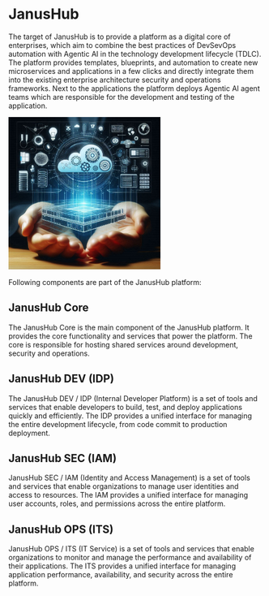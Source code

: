 # JanusHub

The target of JanusHub is to provide a platform as a digital core of enterprises, which aim to combine the best practices of DevSevOps automation with Agentic AI in the technology development lifecycle (TDLC). The platform provides templates, blueprints, and automation to create new microservices and applications in a few clicks and directly integrate them into the existing enterprise architecture security and operations frameworks. Next to the applications the platform deploys  Agentic AI agent teams which are responsible for the development and testing of the application. 

<img src="./janushub.jpeg" alt="JanusHub Logo" width="300" height="300"/>

Following components are part of the JanusHub platform:

## JanusHub Core
The JanusHub Core is the main component of the JanusHub platform. It provides the core functionality and services that power the platform. The core is responsible for hosting shared services around development, security and operations.

## JanusHub DEV (IDP)
The JanusHub DEV / IDP (Internal Developer Platform) is a set of tools and services that enable developers to build, test, and deploy applications quickly and efficiently. The IDP provides a unified interface for managing the entire development lifecycle, from code commit to production deployment.

## JanusHub SEC (IAM)
JanusHub SEC / IAM (Identity and Access Management) is a set of tools and services that enable organizations to manage user identities and access to resources. The IAM provides a unified interface for managing user accounts, roles, and permissions across the entire platform.

## JanusHub OPS (ITS)
JanusHub OPS / ITS (IT Service) is a set of tools and services that enable organizations to monitor and manage the performance and availability of their applications. The ITS provides a unified interface for managing application performance, availability, and security across the entire platform.